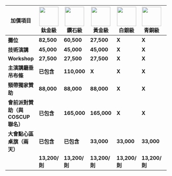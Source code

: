 <script setup lang="ts">
import AddonAdsPart from './addon-ads.md'
</script>

| 加價項目                           | ![](/@/assets/images/sponsorships/levels/titanium.webp) 鈦金級 | ![](/@/assets/images/sponsorships/levels/diamond.webp) 鑽石級 | ![](/@/assets/images/sponsorships/levels/gold.webp) 黃金級 | ![](/@/assets/images/sponsorships/levels/sliver.webp) 白銀級 | ![](/@/assets/images/sponsorships/levels/bronze.webp) 青銅級 | ![](/@/assets/images/sponsorships/levels/friend.webp) 好朋友級 |
| ---------------------------------- | -------------------------------------------------------------- | ------------------------------------------------------------- | ---------------------------------------------------------- | ------------------------------------------------------------ | ------------------------------------------------------------ | -------------------------------------------------------------- |
| **攤位**                           | **82,500**                                                     | **60,500**                                                    | **27,500**                                                 | **X**                                                        | **X**                                                        | **X**                                                          |
| **技術演講**                       | **45,000**                                                     | **45,000**                                                    | **45,000**                                                 | **X**                                                        | **X**                                                        | **X**                                                          |
| **Workshop**                       | **27,500**                                                     | **27,500**                                                    | **27,500**                                                 | **X**                                                        | **X**                                                        | **X**                                                          |
| **主演講廳垂吊布條**               | **已包含**                                                     | **110,000**                                                   | **X**                                                      | **X**                                                        | **X**                                                        | **X**                                                          |
| **頸帶獨家贊助**                   | **88,000**                                                     | **88,000**                                                    | **88,000**                                                 | **X**                                                        | **X**                                                        | **X**                                                          |
| **會前派對贊助（與 COSCUP 聯名）** | **已包含**                                                     | **165,000**                                                   | **165,000**                                                | **X**                                                        | **X**                                                        | **X**                                                          |
| **大會點心區桌旗（兩天）**         | **已包含**                                                     | **已包含**                                                    | **33,000**                                                 | **33,000**                                                   | **33,000**                                                   | **33,000**                                                     |
| <AddonAdsPart />                   | **13,200/則**                                                  | **13,200/則**                                                 | **13,200/則**                                              | **13,200/則**                                                | **13,200/則**                                                | **13,200/則**                                                  |

<style scoped>
table {
  tr {
    th {
      text-align: center;
      word-break: keep-all;
      >img {
        margin: 0 auto;
        width: 60px;
        height: 60px;
      }
    }

    td {
      :deep(p) {
        margin: 6px 0;
      }

      :deep(ul) {
        margin: 0;
      }
    }

    th:nth-child(n+2) {
      width: 95px;
    }

  }
}
</style>
